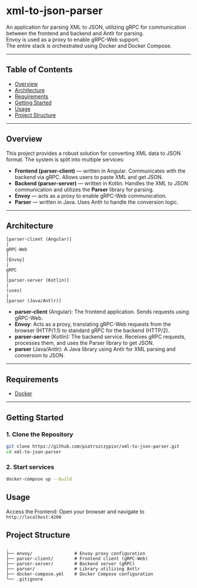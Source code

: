 # xml-to-json-parser

An application for parsing XML to JSON, utilizing gRPC for communication between the frontend and backend and Antlr for parsing.  
Envoy is used as a proxy to enable gRPC-Web support.  
The entire stack is orchestrated using Docker and Docker Compose.

---

## Table of Contents

- [Overview](#overview)
- [Architecture](#architecture)
- [Requirements](#requirements)
- [Getting Started](#getting-started)
- [Usage](#usage)
- [Project Structure](#project-structure)

---

## Overview

This project provides a robust solution for converting XML data to JSON format. The system is split into multiple services:
- **Frontend (parser-client)** — written in Angular. Communicates with the backend via gRPC. Allows users to paste XML and get JSON.
- **Backend (parser-server)** — written in Kotlin. Handles the XML to JSON communication and utilizes the **Parser** library for parsing.
- **Envoy** — acts as a proxy to enable gRPC-Web communication.
- **Parser** — written in Java. Uses Antlr to handle the conversion logic.

---

## Architecture

```
[parser-client (Angular)]
|
gRPC-Web
|
[Envoy]
|
gRPC
|
[parser-server (Kotlin)]
|
(uses)
|
[parser (Java/Antlr)]
```

- **parser-client** (Angular): The frontend application. Sends requests using gRPC-Web.
- **Envoy**: Acts as a proxy, translating gRPC-Web requests from the browser (HTTP/1.1) to standard gRPC for the backend (HTTP/2).
- **parser-server** (Kotlin): The backend service. Receives gRPC requests, processes them, and uses the Parser library to get JSON.
- **parser** (Java/Antlr): A Java library using Antlr for XML parsing and conversion to JSON.

---

## Requirements

- [Docker](https://www.docker.com/)

---

## Getting Started

### 1. Clone the Repository

```bash
git clone https://github.com/piotrszczypior/xml-to-json-parser.git
cd xml-to-json-parser
```

### 2. Start services
``` bash 
docker-compose up --build
```

## Usage

Access the Frontend:
Open your browser and navigate to `http://localhost:4200`

## Project Structure

```
.
├── envoy/                # Envoy proxy configuration
├── parser-client/        # Frontend client (gRPC-Web)
├── parser-server/        # Backend server (gRPC)
├── parser/               # Library utilizing Antlr
├── docker-compose.yml    # Docker Compose configuration
└── .gitignore
```


